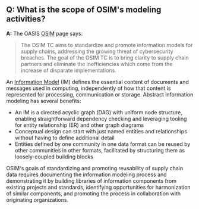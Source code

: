 ## **Q: What is the scope of OSIM's modeling activities?**
**A:**
The OASIS [OSIM](https://www.oasis-open.org/tc-osim/) page says:

> The OSIM TC aims to standardize and promote information models for supply chains,
> addressing the growing threat of cybersecurity breaches.
> The goal of the OSIM TC is to bring clarity to supply chain partners and eliminate
> the inefficiencies which come from the increase of disparate implementations.

An [Information Model](info-model) (IM) defines the essential content of documents and messages
used in computing, independently of how that content is represented for processing, communication
or storage. Abstract information modeling has several benefits:
* An IM is a directed acyclic graph (DAG) with uniform node structure, enabling straightforward
dependency checking and leveraging tooling for entity relationship (ER) and other graph diagrams
* Conceptual design can start with just named entities and relationships without having to define
additional detail
* Entities defined by one community in one data format can be reused by other communities in other
formats, facilitated by structuring them as loosely-coupled building blocks

OSIM's goals of standardizing and promoting reusability of supply chain data requires documenting
the information modeling process and demonstrating it by building libraries of information components
from existing projects and standards, identifying opportunities for harmonization of similar
components, and promoting the process in collaboration with originating organizations.

